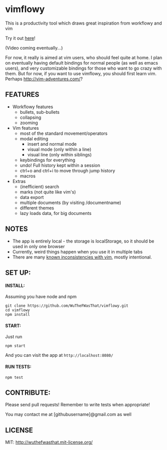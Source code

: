 # vimflowy

This is a productivity tool which draws great inspiration from workflowy and vim

Try it out [here](https://vimflowy.bitballoon.com)!

(Video coming eventually...)

For now, it really is aimed at vim users, who should feel quite at home.
I plan on eventually having default bindings for normal people (as well as emacs users),
and very customizable bindings for those who want to go crazy with them.
But for now, if you want to use vimflowy, you should first learn vim.  Perhaps http://vim-adventures.com/?

## FEATURES ##

- Workflowy features
  - bullets, sub-bullets
  - collapsing
  - zooming
- Vim features
  - most of the standard movement/operators
  - modal editing
    - insert and normal mode
    - visual mode (only within a line)
    - visual line (only within siblings)
  - keybindings for everything
  - undo!  Full history kept within a session
  - ctrl+o and ctrl+i to move through jump history
  - macros
- Extras
  - (inefficient) search
  - marks (not quite like vim's)
  - data export
  - multiple documents (by visiting /documentname)
  - different themes
  - lazy loads data, for big documents

## NOTES ##

- The app is entirely local - the storage is localStorage, so it should be used in only one browser
- Currently, weird things happen when you use it in multiple tabs
- There are many [known inconsistencies with vim](vim_inconsistencies.md), mostly intentional.

## SET UP: ##

#### INSTALL: ####

Assuming you have node and npm

    git clone https://github.com/WuTheFWasThat/vimflowy.git
    cd vimflowy
    npm install

#### START: ####

Just run

    npm start

And you can visit the app at `http://localhost:8080/`

#### RUN TESTS: ####

    npm test

## CONTRIBUTE: ##

Please send pull requests!  Remember to write tests when appropriate!

You may contact me at [githubusername]@gmail.com as well

## LICENSE ##

MIT: http://wuthefwasthat.mit-license.org/
